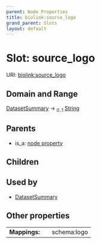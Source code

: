 ```yaml
---
parent: Node Properties
title: biolink:source_logo
grand_parent: Slots
layout: default
---
```


# Slot: source_logo




URI: [biolink:source_logo](https://w3id.org/biolink/source_logo)

## Domain and Range

[DatasetSummary](DatasetSummary.md) ->  <sub>0..1</sub> [String](types/String.md)

## Parents

 *  is_a: [node property](node_property.md)

## Children


## Used by

 * [DatasetSummary](DatasetSummary.md)

## Other properties

|  |  |  |
| --- | --- | --- |
| **Mappings:** | | schema:logo |

